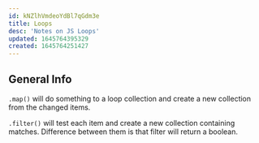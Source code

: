 ```yaml
---
id: kNZlhVmdeoYdBl7qGdm3e
title: Loops
desc: 'Notes on JS Loops'
updated: 1645764395329
created: 1645764251427
---
```

## General Info

`.map()` will do something to a loop collection and create a new collection from the changed items.

`.filter()` will test each item and create a new collection containing matches. Difference between them is that filter will return a boolean. 

